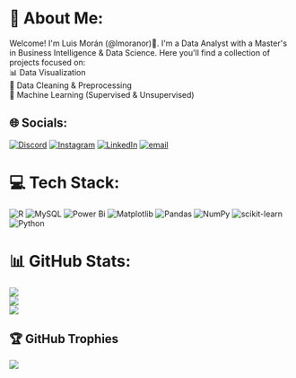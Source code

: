 # 💫 About Me:
Welcome! I'm Luis Morán (@lmoranor)👋. I'm a Data Analyst with a Master's in Business Intelligence & Data Science. Here you'll find a collection of projects focused on: <br>📊 Data Visualization <br>🧹 Data Cleaning & Preprocessing <br>🤖 Machine Learning (Supervised & Unsupervised)


## 🌐 Socials:
[![Discord](https://img.shields.io/badge/Discord-%237289DA.svg?logo=discord&logoColor=white)](https://discord.gg/Izan#6173) [![Instagram](https://img.shields.io/badge/Instagram-%23E4405F.svg?logo=Instagram&logoColor=white)](https://instagram.com/luismoranortiz) [![LinkedIn](https://img.shields.io/badge/LinkedIn-%230077B5.svg?logo=linkedin&logoColor=white)](https://linkedin.com/in/www.linkedin.com/in/luis-morán-ortiz-97ab07284) [![email](https://img.shields.io/badge/Email-D14836?logo=gmail&logoColor=white)](mailto:luismoranor.94@gmail.com) 

# 💻 Tech Stack:
![R](https://img.shields.io/badge/r-%23276DC3.svg?style=for-the-badge&logo=r&logoColor=white) ![MySQL](https://img.shields.io/badge/mysql-4479A1.svg?style=for-the-badge&logo=mysql&logoColor=white) ![Power Bi](https://img.shields.io/badge/power_bi-F2C811?style=for-the-badge&logo=powerbi&logoColor=black) ![Matplotlib](https://img.shields.io/badge/Matplotlib-%23ffffff.svg?style=for-the-badge&logo=Matplotlib&logoColor=black) ![Pandas](https://img.shields.io/badge/pandas-%23150458.svg?style=for-the-badge&logo=pandas&logoColor=white) ![NumPy](https://img.shields.io/badge/numpy-%23013243.svg?style=for-the-badge&logo=numpy&logoColor=white) ![scikit-learn](https://img.shields.io/badge/scikit--learn-%23F7931E.svg?style=for-the-badge&logo=scikit-learn&logoColor=white) ![Python](https://img.shields.io/badge/python-3670A0?style=for-the-badge&logo=python&logoColor=ffdd54)
# 📊 GitHub Stats:
![](https://github-readme-stats.vercel.app/api?username=lmoranor&theme=tokyonight&hide_border=false&include_all_commits=false&count_private=false)<br/>
![](https://nirzak-streak-stats.vercel.app/?user=lmoranor&theme=tokyonight&hide_border=false)<br/>
![](https://github-readme-stats.vercel.app/api/top-langs/?username=lmoranor&theme=tokyonight&hide_border=false&include_all_commits=false&count_private=false&layout=compact)

## 🏆 GitHub Trophies
![](https://github-profile-trophy.vercel.app/?username=lmoranor&theme=tokyonight&no-frame=false&no-bg=false&margin-w=4)

<!-- Proudly created with GPRM ( https://gprm.itsvg.in ) -->
